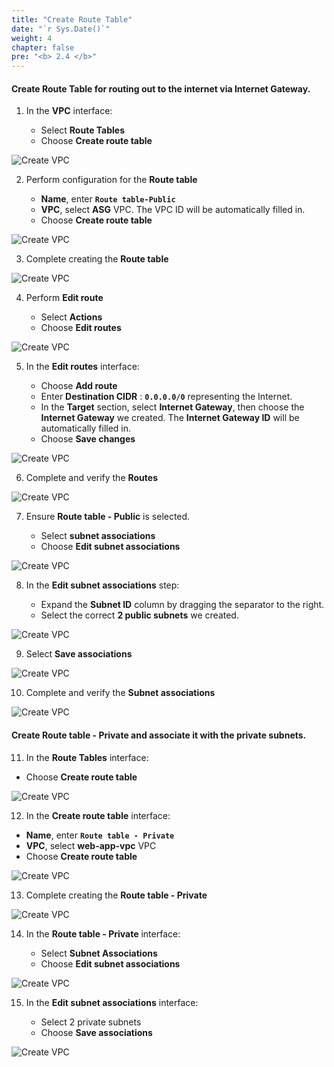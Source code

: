 ```yaml
---
title: "Create Route Table"
date: "`r Sys.Date()`"
weight: 4
chapter: false
pre: "<b> 2.4 </b>"
---
```


#### Create Route Table for routing out to the internet via Internet Gateway.

1. In the **VPC** interface:

   - Select **Route Tables**
   - Choose **Create route table**

![Create VPC](/images/2/route-table/002.png?featherlight=false&width=90pc)

2. Perform configuration for the **Route table**

   - **Name**, enter **`Route table-Public`**
   - **VPC**, select **ASG** VPC. The VPC ID will be automatically filled in.
   - Choose **Create route table**

![Create VPC](/images/2/route-table/001.png?featherlight=false&width=90pc)

3. Complete creating the **Route table**

![Create VPC](/images/2/route-table/003.png?featherlight=false&width=90pc)

4. Perform **Edit route**

   - Select **Actions**
   - Choose **Edit routes**

![Create VPC](/images/2/route-table/004.png?featherlight=false&width=90pc)

5. In the **Edit routes** interface:

   - Choose **Add route**
   - Enter **Destination CIDR** : **`0.0.0.0/0`** representing the Internet.
   - In the **Target** section, select **Internet Gateway**, then choose the **Internet Gateway** we created. The **Internet Gateway ID** will be automatically filled in.
   - Choose **Save changes**
  
![Create VPC](/images/2/route-table/005.png?featherlight=false&width=90pc)

6. Complete and verify the **Routes**

![Create VPC](/images/2/route-table/006.png?featherlight=false&width=90pc)

7. Ensure **Route table - Public** is selected.

   - Select **subnet associations**
   - Choose **Edit subnet associations**

![Create VPC](/images/2/route-table/007.png?featherlight=false&width=90pc)

8. In the **Edit subnet associations** step:

   - Expand the **Subnet ID** column by dragging the separator to the right.
   - Select the correct **2 public subnets** we created.

![Create VPC](/images/2/route-table/008.png?featherlight=false&width=90pc)

9. Select **Save associations**

![Create VPC](/images/2/route-table/009.png?featherlight=false&width=90pc)

10. Complete and verify the **Subnet associations**

![Create VPC](/images/2/route-table/010.png?featherlight=false&width=90pc)

#### Create Route table - Private and associate it with the private subnets.

11. In the **Route Tables** interface:

   - Choose **Create route table**

![Create VPC](/images/2/route-table/011.png?featherlight=false&width=90pc)

12. In the **Create route table** interface:

   - **Name**, enter **`Route table - Private`**
   - **VPC**, select **web-app-vpc** VPC
   - Choose **Create route table**

![Create VPC](/images/2/route-table/012.png?featherlight=false&width=90pc)

13. Complete creating the **Route table - Private**
    
![Create VPC](/images/2/route-table/013.png?featherlight=false&width=90pc)

14. In the **Route table - Private** interface:

    - Select **Subnet Associations**
    - Choose **Edit subnet associations**

![Create VPC](/images/2/route-table/014.png?featherlight=false&width=90pc)

15. In the **Edit subnet associations** interface:

     - Select 2 private subnets
     - Choose **Save associations**

![Create VPC](/images/2/route-table/015.png?featherlight=false&width=90pc)
